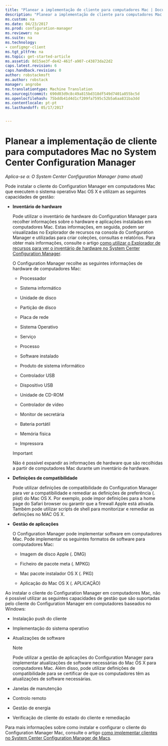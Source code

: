 ```yaml
---
title: "Planear a implementação de cliente para computadores Mac | Documentos do Microsoft"
description: "Planear a implementação de cliente para computadores Mac no System Center Configuration Manager."
ms.custom: na
ms.date: 04/23/2017
ms.prod: configuration-manager
ms.reviewer: na
ms.suite: na
ms.technology:
- configmgr-client
ms.tgt_pltfrm: na
ms.topic: get-started-article
ms.assetid: 8d15ae3f-de42-461f-a907-c43873da22d2
caps.latest.revision: 6
caps.handback.revision: 0
author: robstackmsft
ms.author: robstack
manager: angrobe
ms.translationtype: Machine Translation
ms.sourcegitcommit: 690d03d9c8c49a815bd318df549d7401a855bc5d
ms.openlocfilehash: 75bddb41d4d1cf209fa7595c52b5a6aa831ba3dd
ms.contentlocale: pt-pt
ms.lasthandoff: 05/17/2017


---
```

# <a name="planning-for-client-deployment-to-mac-computers-in-system-center-configuration-manager"></a>Planear a implementação de cliente para computadores Mac no System Center Configuration Manager

*Aplica-se a: O System Center Configuration Manager (ramo atual)*

Pode instalar o cliente do Configuration Manager em computadores Mac que executem o sistema operativo Mac OS X e utilizam as seguintes capacidades de gestão:  

-   **Inventário de hardware**  

     Pode utilizar o inventário de hardware do Configuration Manager para recolher informações sobre o hardware e aplicações instaladas em computadores Mac. Estas informações, em seguida, podem ser visualizadas no Explorador de recursos na consola do Configuration Manager e utilizadas para criar coleções, consultas e relatórios. Para obter mais informações, consulte o artigo [como utilizar o Explorador de recursos para ver o inventário de hardware no System Center Configuration Manager](../../../../core/clients/manage/inventory/use-resource-explorer-to-view-hardware-inventory.md).  

     O Configuration Manager recolhe as seguintes informações de hardware de computadores Mac:  

    -   Processador  

    -   Sistema informático  

    -   Unidade de disco  

    -   Partição de disco  

    -   Placa de rede  

    -   Sistema Operativo  

    -   Serviço  

    -   Processo  

    -   Software instalado  

    -   Produto de sistema informático  

    -   Controlador USB  

    -   Dispositivo USB  

    -   Unidade de CD-ROM  

    -   Controlador de vídeo  

    -   Monitor de secretária  

    -   Bateria portátil  

    -   Memória física  

    -   Impressora  

    > [!IMPORTANT]  
    >  Não é possível expandir as informações de hardware que são recolhidas a partir de computadores Mac durante um inventário de hardware.  

-   **Definições de compatibilidade**  

     Pode utilizar definições de compatibilidade do Configuration Manager para ver a compatibilidade e remediar as definições de preferência (. plist) do Mac OS X. Por exemplo, pode impor definições para a home page do Safari browser ou garantir que a firewall Apple está ativada. Também pode utilizar scripts de shell para monitorizar e remediar as definições no MAC OS X.  

-   **Gestão de aplicações**  

     O Configuration Manager pode implementar software em computadores Mac. Pode implementar os seguintes formatos de software para computadores Mac:  

    -   Imagem de disco Apple (. DMG)  

    -   Ficheiro de pacote meta (. MPKG)  

    -   Mac pacote instalador OS X (. PKG)  

    -   Aplicação do Mac OS X (. APLICAÇÃO)  

 Ao instalar o cliente do Configuration Manager em computadores Mac, não é possível utilizar as seguintes capacidades de gestão que são suportadas pelo cliente do Configuration Manager em computadores baseados no Windows:  

-   Instalação push do cliente  

-   Implementação do sistema operativo  

-   Atualizações de software  

    > [!NOTE]  
    >  Pode utilizar a gestão de aplicações do Configuration Manager para implementar atualizações de software necessárias do Mac OS X para computadores Mac. Além disso, pode utilizar definições de compatibilidade para se certificar de que os computadores têm as atualizações de software necessárias.  

-   Janelas de manutenção  

-   Controlo remoto  

-   Gestão de energia  

-   Verificação de cliente do estado do cliente e remediação  

 Para mais informações sobre como instalar e configurar o cliente do Configuration Manager Mac, consulte o artigo [como implementar clientes no System Center Configuration Manager de Macs](../../../../core/clients/deploy/deploy-clients-to-macs.md).

